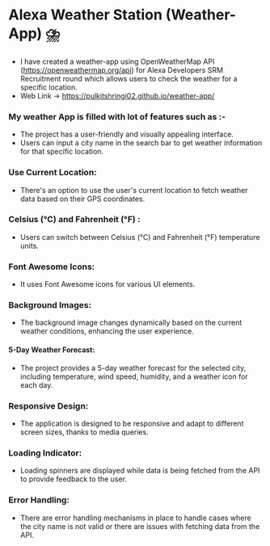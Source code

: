 # Alexa Weather Station (Weather-App) ⛈️
- I have created a weather-app using OpenWeatherMap API (https://openweathermap.org/api) for Alexa Developers SRM Recruitment round which allows users to check the weather for a specific location.
- Web Link -> https://pulkitshringi02.github.io/weather-app/
###  My weather App is filled with lot of features such as :-
- The project has a user-friendly and visually appealing interface.
- Users can input a city name in the search bar to get weather information for that specific location.
### Use Current Location:
- There's an option to use the user's current location to fetch weather data based on their GPS coordinates.
### Celsius (°C) and Fahrenheit (°F) :
- Users can switch between Celsius (°C) and Fahrenheit (°F) temperature units.
### Font Awesome Icons:
- It uses Font Awesome icons for various UI elements.
### Background Images:
- The background image changes dynamically based on the current weather conditions, enhancing the user experience.
#### 5-Day Weather Forecast:
- The project provides a 5-day weather forecast for the selected city, including temperature, wind speed, humidity, and a weather icon for each day.
### Responsive Design:
- The application is designed to be responsive and adapt to different screen sizes, thanks to media queries.
### Loading Indicator:
- Loading spinners are displayed while data is being fetched from the API to provide feedback to the user.
### Error Handling:
- There are error handling mechanisms in place to handle cases where the city name is not valid or there are issues with fetching data from the API.

